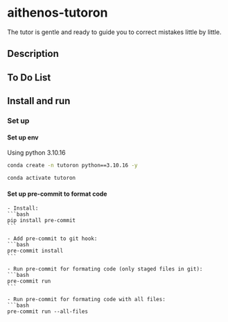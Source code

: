 # aithenos-tutoron

The tutor is gentle and ready to guide you to correct mistakes little by little.

## Description

## To Do List

## Install and run

### Set up

#### Set up env

Using python 3.10.16

```bash
conda create -n tutoron python==3.10.16 -y

conda activate tutoron
```

#### Set up pre-commit to format code

    - Install:
    ```bash
    pip install pre-commit
    ```

    - Add pre-commit to git hook:
    ```bash
    pre-commit install
    ```

    - Run pre-commit for formating code (only staged files in git):
    ```bash
    pre-commit run
    ```

    - Run pre-commit for formating code with all files:
    ```bash
    pre-commit run --all-files
